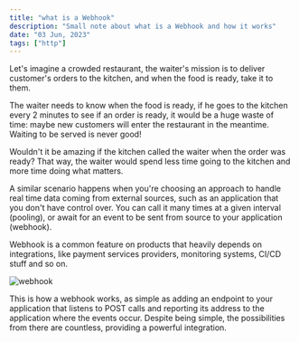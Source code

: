 ```yaml
---
title: "what is a Webhook"
description: "Small note about what is a Webhook and how it works"
date: "03 Jun, 2023"
tags: ["http"]
---
```


Let's imagine a crowded restaurant, the waiter's mission is to deliver customer's orders to the kitchen, and when the food is ready, take it to them.

The waiter needs to know when the food is ready, if he goes to the kitchen every 2 minutes to see if an order is ready, it would be a huge waste of time: maybe new customers will enter the restaurant in the meantime. Waiting to be served is never good!

Wouldn't it be amazing if the kitchen called the waiter when the order was ready? That way, the waiter would spend less time going to the kitchen and more time doing what matters.

A similar scenario happens when you're choosing an approach to handle real time data coming from external sources, such as an application that you don't have control over. You can call it many times at a given interval (pooling), or await for an event to be sent from source to your application (webhook).

Webhook is a common feature on products that heavily depends on integrations, like payment services providers, monitoring systems, CI/CD stuff and so on.

![webhook](https://media.discordapp.net/attachments/1048420478685028392/1114367074224050256/webhook.png?width=770&height=650)

This is how a webhook works, as simple as adding an endpoint to your application that listens to POST calls and reporting its address to the application where the events occur. Despite being simple, the possibilities from there are countless, providing a powerful integration.
